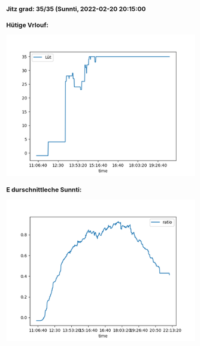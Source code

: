 ### Jitz grad: 35/35 (Sunnti, 2022-02-20 20:15:00

### Hütige Vrlouf:
![Graph](Today.png)

### E durschnittleche Sunnti:
![Graph](Sunnti.png)